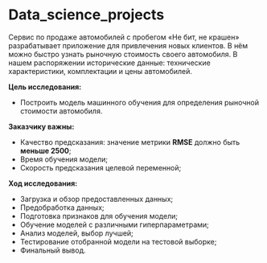# Data_science_projects

Сервис по продаже автомобилей с пробегом «Не бит, не крашен» разрабатывает приложение для привлечения новых клиентов. В нём можно быстро узнать рыночную стоимость своего автомобиля. В нашем распоряжении исторические данные: технические характеристики, комплектации и цены автомобилей. 

**Цель исследования:**
- Построить модель машинного обучения для определения рыночной стоимости автомобиля. 

**Заказчику важны:**
- Качество предсказания: значение метрики **RMSE** должно быть **меньше 2500**;
- Время обучения модели;
- Скорость предсказания целевой переменной;


**Ход исследования:**
- Загрузка и обзор предоставленных данных;
- Предобработка данных;
- Подготовка признаков для обучения модели;
- Обучение моделей с различными гиперпараметрами;
- Анализ моделей, выбор лучшей;
- Тестирование отобранной модели на тестовой выборке;
- Финальный вывод.
